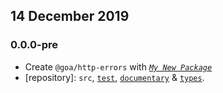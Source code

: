 ## 14 December 2019

### 0.0.0-pre

- Create `@goa/http-errors` with _[`My New Package`](https://MNPJS.org)_
- [repository]: `src`, [`test`](https://contexttesting.com), [`documentary`](https://readme.page) & [`types`](https://typedef.page).
